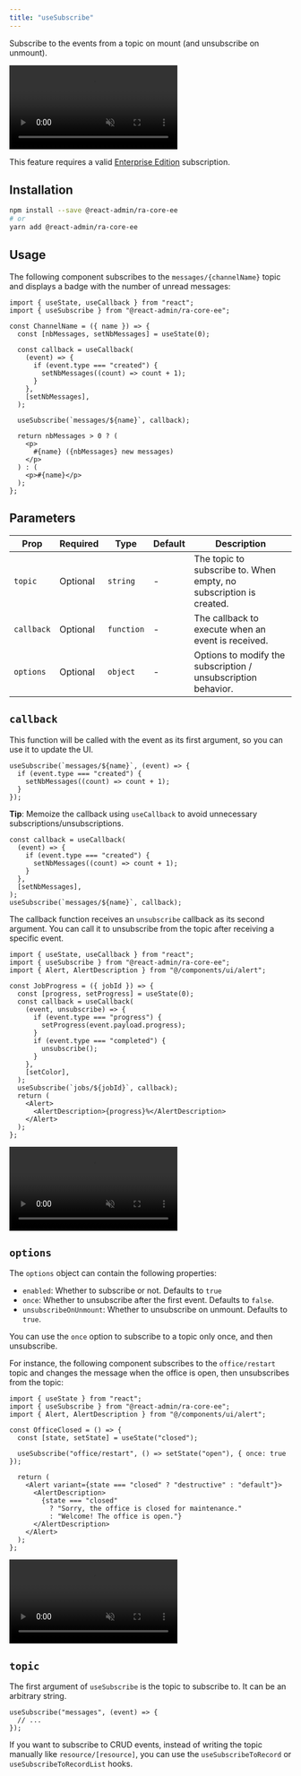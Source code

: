 ```yaml
---
title: "useSubscribe"
---
```


Subscribe to the events from a topic on mount (and unsubscribe on unmount).

<video controls autoplay playsinline muted loop class="w-full aspect-600/214">
  <source src="https://react-admin-ee.marmelab.com/assets/useSubscribe.mp4" type="video/mp4"/>
  Your browser does not support the video tag.
</video>

This feature requires a valid [Enterprise Edition](https://marmelab.com/ra-enterprise/) subscription.

## Installation

```bash
npm install --save @react-admin/ra-core-ee
# or
yarn add @react-admin/ra-core-ee
```

## Usage

The following component subscribes to the `messages/{channelName}` topic and displays a badge with the number of unread messages:

```tsx
import { useState, useCallback } from "react";
import { useSubscribe } from "@react-admin/ra-core-ee";

const ChannelName = ({ name }) => {
  const [nbMessages, setNbMessages] = useState(0);

  const callback = useCallback(
    (event) => {
      if (event.type === "created") {
        setNbMessages((count) => count + 1);
      }
    },
    [setNbMessages],
  );

  useSubscribe(`messages/${name}`, callback);

  return nbMessages > 0 ? (
    <p>
      #{name} ({nbMessages} new messages)
    </p>
  ) : (
    <p>#{name}</p>
  );
};
```

## Parameters

| Prop       | Required | Type       | Default | Description                                                        |
| ---------- | -------- | ---------- | ------- | ------------------------------------------------------------------ |
| `topic`    | Optional | `string`   | -       | The topic to subscribe to. When empty, no subscription is created. |
| `callback` | Optional | `function` | -       | The callback to execute when an event is received.                 |
| `options`  | Optional | `object`   | -       | Options to modify the subscription / unsubscription behavior.      |

## `callback`

This function will be called with the event as its first argument, so you can use it to update the UI.

```tsx
useSubscribe(`messages/${name}`, (event) => {
  if (event.type === "created") {
    setNbMessages((count) => count + 1);
  }
});
```

**Tip**: Memoize the callback using `useCallback` to avoid unnecessary subscriptions/unsubscriptions.

```tsx
const callback = useCallback(
  (event) => {
    if (event.type === "created") {
      setNbMessages((count) => count + 1);
    }
  },
  [setNbMessages],
);
useSubscribe(`messages/${name}`, callback);
```

The callback function receives an `unsubscribe` callback as its second argument. You can call it to unsubscribe from the topic after receiving a specific event.

```tsx
import { useState, useCallback } from "react";
import { useSubscribe } from "@react-admin/ra-core-ee";
import { Alert, AlertDescription } from "@/components/ui/alert";

const JobProgress = ({ jobId }) => {
  const [progress, setProgress] = useState(0);
  const callback = useCallback(
    (event, unsubscribe) => {
      if (event.type === "progress") {
        setProgress(event.payload.progress);
      }
      if (event.type === "completed") {
        unsubscribe();
      }
    },
    [setColor],
  );
  useSubscribe(`jobs/${jobId}`, callback);
  return (
    <Alert>
      <AlertDescription>{progress}%</AlertDescription>
    </Alert>
  );
};
```

<video controls autoplay playsinline muted loop class="w-full aspect-600/60">
  <source src="https://react-admin-ee.marmelab.com//assets/useSubscribeUnsubscribe.mp4" type="video/mp4"/>
  Your browser does not support the video tag.
</video>

## `options`

The `options` object can contain the following properties:

- `enabled`: Whether to subscribe or not. Defaults to `true`
- `once`: Whether to unsubscribe after the first event. Defaults to `false`.
- `unsubscribeOnUnmount`: Whether to unsubscribe on unmount. Defaults to `true`.

You can use the `once` option to subscribe to a topic only once, and then unsubscribe.

For instance, the following component subscribes to the `office/restart` topic and changes the message when the office is open, then unsubscribes from the topic:

```tsx
import { useState } from "react";
import { useSubscribe } from "@react-admin/ra-core-ee";
import { Alert, AlertDescription } from "@/components/ui/alert";

const OfficeClosed = () => {
  const [state, setState] = useState("closed");

  useSubscribe("office/restart", () => setState("open"), { once: true });

  return (
    <Alert variant={state === "closed" ? "destructive" : "default"}>
      <AlertDescription>
        {state === "closed"
          ? "Sorry, the office is closed for maintenance."
          : "Welcome! The office is open."}
      </AlertDescription>
    </Alert>
  );
};
```

<video controls autoplay playsinline muted loop class="w-full aspect-600/68">
  <source src="https://react-admin-ee.marmelab.com//assets/useSubscribeOnce.mp4" type="video/mp4"/>
  Your browser does not support the video tag.
</video>

## `topic`

The first argument of `useSubscribe` is the topic to subscribe to. It can be an arbitrary string.

```tsx
useSubscribe("messages", (event) => {
  // ...
});
```

If you want to subscribe to CRUD events, instead of writing the topic manually like `resource/[resource]`, you can use the `useSubscribeToRecord` or `useSubscribeToRecordList` hooks.

